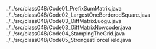 ../../src/class048/Code01_PrefixSumMatrix.java
../../src/class048/Code02_LargestOneBorderedSquare.java
../../src/class048/Code03_DiffMatrixLuogu.java
../../src/class048/Code03_DiffMatrixNowcoder.java
../../src/class048/Code04_StampingTheGrid.java
../../src/class048/Code05_StrongestForceField.java
